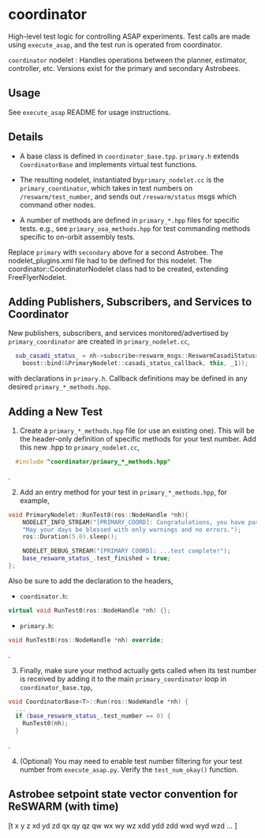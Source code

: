# coordinator

High-level test logic for controlling ASAP experiments. Test calls are made
using `execute_asap`, and the test run is operated from coordinator.

`coordinator` nodelet : Handles operations between the planner, estimator, controller, etc. Versions exist for the primary and secondary Astrobees.

## Usage

See `execute_asap` README for usage instructions.

## Details

* A base class is defined in `coordinator_base.tpp`. `primary.h` extends `CoordinatorBase` and implements virtual
test functions. 

* The resulting nodelet, instantiated by`primary_nodelet.cc` is the `primary_coordinator`, which takes in test numbers on `/reswarm/test_number`, and sends out
`/reswarm/status` msgs which command other nodes. 

* A number of methods are defined in `primary_*.hpp` files for specific tests. 
  e.g., see `primary_ooa_methods.hpp` for test commanding methods specific to on-orbit assembly tests.

Replace `primary` with `secondary` above for a second Astrobee.
The nodelet_plugins.xml file had to be defined for this nodelet.
The coordinator::CoordinatorNodelet class had to be created, extending FreeFlyerNodelet.


## Adding Publishers, Subscribers, and Services to Coordinator

New publishers, subscribers, and services monitored/advertised by `primary_coordinator` are created in `primary_nodelet.cc`,

```C++
  sub_casadi_status_ = nh->subscribe<reswarm_msgs::ReswarmCasadiStatus>("reswarm/casadi_nmpc/status", 5,
    boost::bind(&PrimaryNodelet::casadi_status_callback, this, _1));
```

with declarations in `primary.h`. Callback definitions may be defined in any desired `primary_*_methods.hpp`.


## Adding a New Test

1. Create a `primary_*_methods.hpp` file (or use an existing one). This will be the header-only definition of specific methods for your test number. Add
this new .hpp to `primary_nodelet.cc`,

```C++
  #include "coordinator/primary_*_methods.hpp"
```
.

2. Add an entry method for your test in `primary_*_methods.hpp`, for example,

```C++
void PrimaryNodelet::RunTest0(ros::NodeHandle *nh){
    NODELET_INFO_STREAM("[PRIMARY_COORD]: Congratulations, you have passed quick checkout. " 
    "May your days be blessed with only warnings and no errors.");
    ros::Duration(5.0).sleep();

    NODELET_DEBUG_STREAM("[PRIMARY COORD]: ...test complete!");
    base_reswarm_status_.test_finished = true;
};
```

Also be sure to add the declaration to the headers,

* `coordinator.h`:
```C++
virtual void RunTest0(ros::NodeHandle *nh) {};
```

* `primary.h`:
```C++
void RunTest0(ros::NodeHandle *nh) override;
```
.

3. Finally, make sure your method actually gets called when its test number is received by adding it to 
the main `primary_coordinator` loop in `coordinator_base.tpp`, 

```C++
void CoordinatorBase<T>::Run(ros::NodeHandle *nh) {
  ...
  if (base_reswarm_status_.test_number == 0) {
    RunTest0(nh);
  }
```
.

4. (Optional) You may need to enable test number filtering for your test number from `execute_asap.py`. Verify the `test_num_okay()` function.


## Astrobee setpoint state vector convention for ReSWARM (with time)
[t x y z xd yd zd qx qy qz qw wx wy wz xdd ydd zdd wxd wyd wzd
...
]
